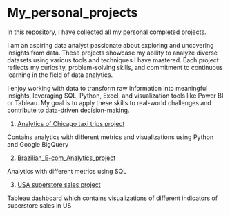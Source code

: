 # My_personal_projects


In this repository, I have collected all my personal completed projects.

I am an aspiring data analyst passionate about exploring and uncovering insights from data. These projects showcase my ability to analyze diverse datasets using various tools and techniques I have mastered. Each project reflects my curiosity, problem-solving skills, and commitment to continuous learning in the field of data analytics.

I enjoy working with data to transform raw information into meaningful insights, leveraging SQL, Python, Excel, and visualization tools like Power BI or Tableau. My goal is to apply these skills to real-world challenges and contribute to data-driven decision-making.

1. [Analytics of Chicago taxi trips project](https://github.com/MykolaKud/Analytics_of_Chicago_Taxi_Trips_project)

Contains analytics with different metrics and visualizations using Python and Google BigQuery 

2. [Brazilian_E-com_Analytics_project](https://github.com/MykolaKud/Brazilian_E-com_Analytics_project)

Analytics with different metrics using SQL

3. [USA superstore sales project](https://public.tableau.com/app/profile/mykola.kudinov/viz/HW8_1BITableau/SalesDashboard)

Tableau dashboard which contains visualizations of different indicators of superstore sales in US
